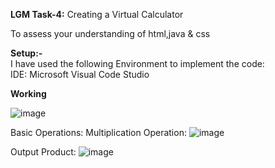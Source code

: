 **LGM Task-4:**
Creating a Virtual Calculator

To assess your understanding of html,java & css

**Setup:-**</br>
I have used the following Environment to implement the code:</br>
IDE: Microsoft Visual Code Studio

**Working**</br>

![image](https://user-images.githubusercontent.com/96781172/214291518-8e5edb69-3c77-45e2-8ad5-db2e4989f90b.png)

Basic Operations:
Multiplication Operation:
![image](https://user-images.githubusercontent.com/96781172/214291803-308bf52f-d002-40a8-a093-450d979413e4.png)

Output Product:
![image](https://user-images.githubusercontent.com/96781172/214291853-356c9cf7-c067-4d8e-bc9c-68cef1f2babf.png)

